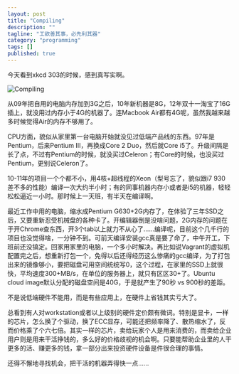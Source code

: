 ```yaml
---
layout: post
title: "Compiling"
description: ""
tagline: "工欲善其事，必先利其器"
category: "programming"
tags: []
published: true
---
```


今天看到xkcd 303的时候，感到真写实啊。

![Compiling](http://imgs.xkcd.com/comics/compiling.png)

从09年把自用的电脑内存加到3G之后，10年新机器是8G，12年双十一淘宝了16G插上，就没用过内存小于4G的机器了。连Macbook Air都有4G呢，虽然我越来越多时候觉得Air的内存不够用了。

CPU方面，貌似从家里第一台电脑开始就没见过低端产品线的东西。97年是Pentium，后来Pentium III，再换成Core 2 Duo，然后就Core i5了。升级间隔是长了点，不过有Pentium的时候，就没买过Celeron；有Core的时候，也没买过Pentium，更别说Celeron了。

10-11年的项目一个个都不小，用4核+超线程的Xeon（型号忘了，貌似跟i7 930差不多的性能）编译一次大约半小时；有的同事机器内存小或者是i5的机器，轻轻松松逼近一小时。那时候上一天班，有半天在编译啊。

最近工作中用的电脑，缩水成Pentium G630+2G内存了，在体验了三年SSD之后，又要重新忍受机械盘的各种卡了。开编辑器倒是没啥问题，2G内存的问题在于开Chrome查东西，开3个tab以上就力不从心了……编译呢，目前这个几千行的项目也没觉得啥，一分钟不到。可前天编译安装gcc真是要了命了，中午开工，下班前还没搞定。回家用家里的电脑，一个多小时解决。再比如说Vagrant的虚拟机配置完之后，想重新打包一个，免得以后还得经历这么惨痛的gcc编译，为了打包出来的镜像够小，要把磁盘可用空间统统写0，这个过程，在家里的SSD上就很快，平均速度300+MB/s，在单位的服务器上，就只有区区30+了。Ubuntu cloud image默认分配的磁盘空间是40G，于是就产生了90秒 vs 900秒的差距。

不是说低端硬件不能用，而是有些应用上，在硬件上省钱其实亏大了。

总看到有人对workstation或者以上级别的硬件定价颇有微词。特别是显卡，一样的芯片，怎么换了个驱动，换了ECC显存，可能还把频率降了、散热缩水了，反而价格乘了个六七倍。其实一样的芯片，卖给玩家个人是用来消费的，而卖给企业用户则是用来干活挣钱的，多么好的价格歧视的机会啊。只要能帮助企业里的人干更多的活、赚更多的钱，拿一部分出来投资硬件设备是件很合理的事情。

还得不懈地寻找机会，把干活的机器弄得快一点……

